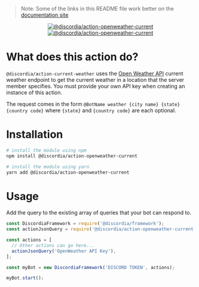 >Note: Some of the links in this README file work better on the [documentation site](https://mfasman95.github.io/discordia/action-openweather-current)

<p align="center">
  <a href="https://www.npmjs.com/package/@discordia/action-openweather-current">
    <img alt="@discordia/action-openweather-current" src="https://img.shields.io/npm/v/@discordia/action-openweather-current?label=%40discordia%2Faction-weather-current">
  </a>
  <a href="https://www.npmjs.com/package/@discordia/action-openweather-current">
    <img alt="@discordia/action-openweather-current" src="https://img.shields.io/npm/dw/@discordia/action-openweather-current">
  </a>
</p>

# What does this action do?
`@discordia/action-current-weather` uses the [Open Weather API](https://openweathermap.org/current) current weather endpoint to get the current weather in a location that the server member specifies. You must provide your own API key when creating an instance of this action.

The request comes in the form `@BotName weather {city name} {state} {country code}` where `{state}` and `{country code}` are each optional.

# Installation
```bash
# install the module using npm
npm install @discordia/action-openweather-current

# install the module using yarn
yarn add @discordia/action-openweather-current
```

# Usage
Add the query to the existing array of queries that your bot can respond to.
```js
const DiscordiaFramework = require('@discordia/framework');
const actionJsonQuery = require('@discordia/action-openweather-current');

const actions = [
  // Other actions can go here...
  actionJsonQuery('OpenWeather API Key'),
];

const myBot = new DiscordiaFramework('DISCORD TOKEN', actions);

myBot.start();
```
